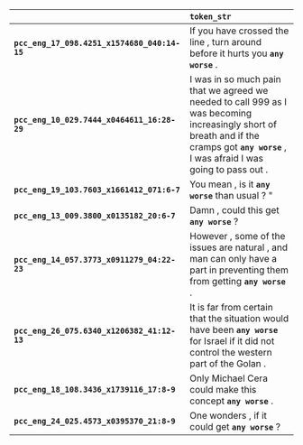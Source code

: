 |                                              | `token_str`                                                                                                                                                                                |
|:---------------------------------------------|:-------------------------------------------------------------------------------------------------------------------------------------------------------------------------------------------|
| **`pcc_eng_17_098.4251_x1574680_040:14-15`** | If you have crossed the line , turn around before it hurts you __``any worse``__ .                                                                                                         |
| **`pcc_eng_10_029.7444_x0464611_16:28-29`**  | I was in so much pain that we agreed we needed to call 999 as I was becoming increasingly short of breath and if the cramps got __``any worse``__ , I was afraid I was going to pass out . |
| **`pcc_eng_19_103.7603_x1661412_071:6-7`**   | You mean , is it __``any worse``__ than usual ? "                                                                                                                                          |
| **`pcc_eng_13_009.3800_x0135182_20:6-7`**    | Damn , could this get __``any worse``__ ?                                                                                                                                                  |
| **`pcc_eng_14_057.3773_x0911279_04:22-23`**  | However , some of the issues are natural , and man can only have a part in preventing them from getting __``any worse``__ .                                                                |
| **`pcc_eng_26_075.6340_x1206382_41:12-13`**  | It is far from certain that the situation would have been __``any worse``__ for Israel if it did not control the western part of the Golan .                                               |
| **`pcc_eng_18_108.3436_x1739116_17:8-9`**    | Only Michael Cera could make this concept __``any worse``__ .                                                                                                                              |
| **`pcc_eng_24_025.4573_x0395370_21:8-9`**    | One wonders , if it could get __``any worse``__ ?                                                                                                                                          |